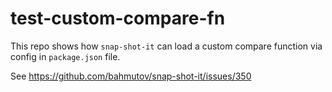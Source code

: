 # test-custom-compare-fn

This repo shows how `snap-shot-it` can load a custom compare function via config in `package.json` file.

See https://github.com/bahmutov/snap-shot-it/issues/350
